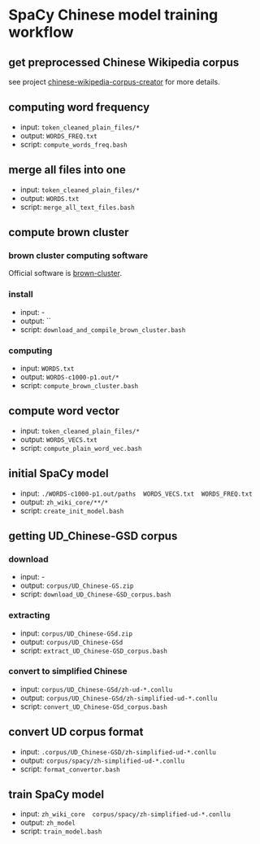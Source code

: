 # SpaCy Chinese model training workflow

## get preprocessed Chinese Wikipedia corpus
   see project [chinese-wikipedia-corpus-creator](https://github.com/howl-anderson/chinese-wikipedia-corpus-creator) for more details.

## computing word frequency
   * input: `token_cleaned_plain_files/*`
   * output: `WORDS_FREQ.txt`
   * script: `compute_words_freq.bash`

## merge all files into one
   * input: `token_cleaned_plain_files/*`
   * output: `WORDS.txt`
   * script: `merge_all_text_files.bash`

## compute brown cluster
### brown cluster computing software
   Official software is [brown-cluster](https://github.com/percyliang/brown-cluster).

### install
   * input: -
   * output: ``
   * script: `download_and_compile_brown_cluster.bash`

### computing
   * input: `WORDS.txt`
   * output: `WORDS-c1000-p1.out/*`
   * script: `compute_brown_cluster.bash`

## compute word vector
   * input: `token_cleaned_plain_files/*`
   * output: `WORDS_VECS.txt`
   * script: `compute_plain_word_vec.bash`

## initial SpaCy model
   * input: `./WORDS-c1000-p1.out/paths  WORDS_VECS.txt  WORDS_FREQ.txt`
   * output: `zh_wiki_core/**/*`
   * script: `create_init_model.bash`

## getting UD_Chinese-GSD corpus

### download
   * input: -
   * output: `corpus/UD_Chinese-GS.zip`
   * script: `download_UD_Chinese-GSD_corpus.bash`

### extracting
   * input: `corpus/UD_Chinese-GSd.zip`
   * output: `corpus/UD_Chinese-GSd`
   * script: `extract_UD_Chinese-GSD_corpus.bash`

### convert to simplified Chinese
   * input: `corpus/UD_Chinese-GSd/zh-ud-*.conllu`
   * output: `corpus/UD_Chinese-GSd/zh-simplified-ud-*.conllu`
   * script: `convert_UD_Chinese-GSd_corpus.bash`

## convert UD corpus format
   * input: `.corpus/UD_Chinese-GSD/zh-simplified-ud-*.conllu`
   * output: `corpus/spacy/zh-simplified-ud-*.conllu`
   * script: `format_convertor.bash`

## train SpaCy model
   * input: `zh_wiki_core  corpus/spacy/zh-simplified-ud-*.conllu`
   * output: `zh_model`
   * script: `train_model.bash`
